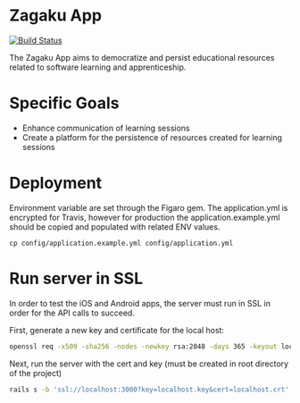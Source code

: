 # Zagaku App 

[![Build Status](https://travis-ci.org/kyle-annen/ZagakuAppRails.svg?branch=master)](https://travis-ci.org/kyle-annen/ZagakuAppRails)

The Zagaku App aims to democratize and persist educational resources related to software learning and apprenticeship.

# Specific Goals

* Enhance communication of learning sessions
* Create a platform for the persistence of resources created for learning sessions

# Deployment

Environment variable are set through the Figaro gem. The application.yml is encrypted for Travis, however for production the application.example.yml should be copied and populated with related ENV values.

```
cp config/application.example.yml config/application.yml
```

# Run server in SSL

In order to test the iOS and Android apps, the server must run in SSL in order for the API calls to succeed.

First, generate a new key and certificate for the local host:

```bash
openssl req -x509 -sha256 -nodes -newkey rsa:2048 -days 365 -keyout localhost.key -out localhost.crt
```

Next, run the server with the cert and key (must be created in root directory of the project)

```bash
rails s -b 'ssl://localhost:3000?key=localhost.key&cert=localhost.crt'
```

